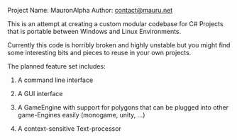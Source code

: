 Project Name: MauronAlpha
Author: contact@mauru.net

This is an attempt at creating a custom modular codebase for C# Projects that is portable between Windows and Linux Environments.

Currently this code is horribly broken and highly unstable but you might find some interesting bits and pieces to reuse in your own projects.

The planned feature set includes:

1. A command line interface

2. A GUI interface

3. A GameEngine with support for polygons that can be plugged into other game-Engines easily (monogame, unity, ...)

4. A context-sensitive Text-processor

